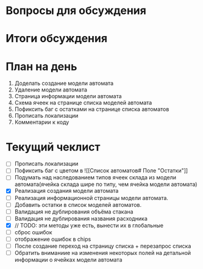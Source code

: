 # Вопросы для обсуждения
# Итоги обсуждения

# План на день
1. Доделать создание модели автомата
2. Удаление модели автомата
3. Страница информации модели автомата
4. Схема ячеек на странице списка моделей автомата
5. Пофиксить баг с остатками на странице списка автоматов
6. Прописать локализации
7. Комментарии к коду
# Текущий чеклист 
- [ ] Прописать локализации
- [ ] Пофиксить баг с цветом в ![[Список автоматов# Поле "Остатки"]]
 - [ ] Подумать над наследованием типов ячеек склада из модели автомата(ячейка склада шире по типу, чем ячейка модели автомата)
- [x] Реализация создания модели автомата
- [ ] Реализация информационной страницы модели автомата. 
- [ ] Добавить остатки в список моделей автоматов.
- [ ] Валидация не дублирования объёма стакана
- [ ] Валидация не дублирования названия расходника
- [x] // TODO: эти методы уже есть, вынести их в глобальные
- [ ] сброс ошибок
- [ ] отображение ошибок в chips
- [ ] После создание переход на страницу списка + перезапрос списка
- [ ] Обратить вниманиие на изменения некоторых полей на детальной информации о ячейках модели автомата